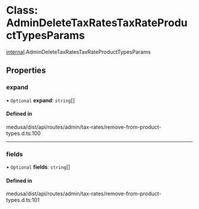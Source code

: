 # Class: AdminDeleteTaxRatesTaxRateProductTypesParams

[internal](../modules/internal-30.md).AdminDeleteTaxRatesTaxRateProductTypesParams

## Properties

### expand

• `Optional` **expand**: `string`[]

#### Defined in

medusa/dist/api/routes/admin/tax-rates/remove-from-product-types.d.ts:100

___

### fields

• `Optional` **fields**: `string`[]

#### Defined in

medusa/dist/api/routes/admin/tax-rates/remove-from-product-types.d.ts:101
